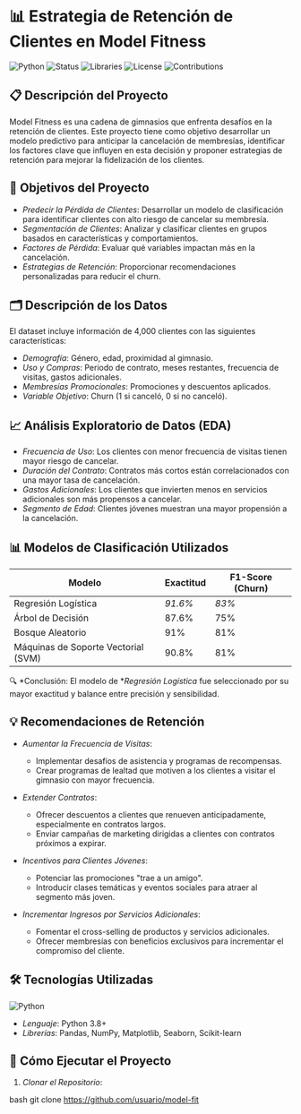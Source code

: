 # 📊 Estrategia de Retención de Clientes en Model Fitness

![Python](https://img.shields.io/badge/Python-3.8+-blue)
![Status](https://img.shields.io/badge/Status-Completado-success)
![Libraries](https://img.shields.io/badge/Libraries-Pandas%2C%20NumPy%2C%20Scikit--learn%2C%20Matplotlib%2C%20Seaborn-orange)
![License](https://img.shields.io/badge/License-MIT-green)
![Contributions](https://img.shields.io/badge/Contributions-Welcome-brightgreen)

## 📋 Descripción del Proyecto

Model Fitness es una cadena de gimnasios que enfrenta desafíos en la retención de clientes. Este proyecto tiene como objetivo desarrollar un modelo predictivo para anticipar la cancelación de membresías, identificar los factores clave que influyen en esta decisión y proponer estrategias de retención para mejorar la fidelización de los clientes.

## 🎯 Objetivos del Proyecto

- *Predecir la Pérdida de Clientes*: Desarrollar un modelo de clasificación para identificar clientes con alto riesgo de cancelar su membresía.
- *Segmentación de Clientes*: Analizar y clasificar clientes en grupos basados en características y comportamientos.
- *Factores de Pérdida*: Evaluar qué variables impactan más en la cancelación.
- *Estrategias de Retención*: Proporcionar recomendaciones personalizadas para reducir el churn.

## 🗂️ Descripción de los Datos

El dataset incluye información de 4,000 clientes con las siguientes características:

- *Demografía*: Género, edad, proximidad al gimnasio.
- *Uso y Compras*: Periodo de contrato, meses restantes, frecuencia de visitas, gastos adicionales.
- *Membresías Promocionales*: Promociones y descuentos aplicados.
- *Variable Objetivo*: Churn (1 si canceló, 0 si no canceló).

## 📈 Análisis Exploratorio de Datos (EDA)

- *Frecuencia de Uso*: Los clientes con menor frecuencia de visitas tienen mayor riesgo de cancelar.
- *Duración del Contrato*: Contratos más cortos están correlacionados con una mayor tasa de cancelación.
- *Gastos Adicionales*: Los clientes que invierten menos en servicios adicionales son más propensos a cancelar.
- *Segmento de Edad*: Clientes jóvenes muestran una mayor propensión a la cancelación.

## 📊 Modelos de Clasificación Utilizados

| Modelo                   | Exactitud | F1-Score (Churn) |
|--------------------------|-----------|------------------|
| Regresión Logística      | *91.6%* | *83%*          |
| Árbol de Decisión        | 87.6%     | 75%              |
| Bosque Aleatorio         | 91%       | 81%              |
| Máquinas de Soporte Vectorial (SVM) | 90.8% | 81%      |

🔍 *Conclusión: El modelo de **Regresión Logística* fue seleccionado por su mayor exactitud y balance entre precisión y sensibilidad.

## 💡 Recomendaciones de Retención

- *Aumentar la Frecuencia de Visitas*:
  - Implementar desafíos de asistencia y programas de recompensas.
  - Crear programas de lealtad que motiven a los clientes a visitar el gimnasio con mayor frecuencia.

- *Extender Contratos*:
  - Ofrecer descuentos a clientes que renueven anticipadamente, especialmente en contratos largos.
  - Enviar campañas de marketing dirigidas a clientes con contratos próximos a expirar.

- *Incentivos para Clientes Jóvenes*:
  - Potenciar las promociones "trae a un amigo".
  - Introducir clases temáticas y eventos sociales para atraer al segmento más joven.

- *Incrementar Ingresos por Servicios Adicionales*:
  - Fomentar el cross-selling de productos y servicios adicionales.
  - Ofrecer membresías con beneficios exclusivos para incrementar el compromiso del cliente.

## 🛠️ Tecnologías Utilizadas

![Python](https://img.shields.io/badge/Code-Python-blue)
- *Lenguaje*: Python 3.8+
- *Librerías*: Pandas, NumPy, Matplotlib, Seaborn, Scikit-learn

## 🚀 Cómo Ejecutar el Proyecto

1. *Clonar el Repositorio*:
   
bash
   git clone https://github.com/usuario/model-fit
